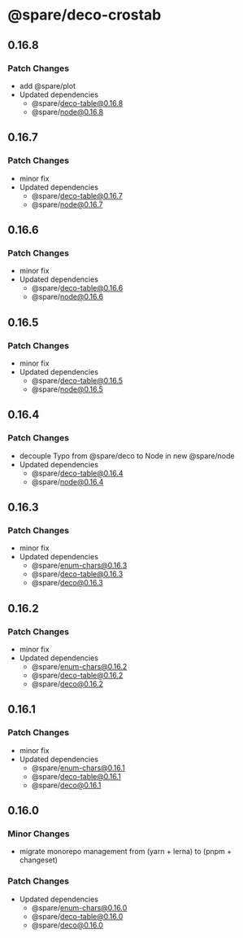 # @spare/deco-crostab

## 0.16.8

### Patch Changes

- add @spare/plot
- Updated dependencies
  - @spare/deco-table@0.16.8
  - @spare/node@0.16.8

## 0.16.7

### Patch Changes

- minor fix
- Updated dependencies
  - @spare/deco-table@0.16.7
  - @spare/node@0.16.7

## 0.16.6

### Patch Changes

- minor fix
- Updated dependencies
  - @spare/deco-table@0.16.6
  - @spare/node@0.16.6

## 0.16.5

### Patch Changes

- minor fix
- Updated dependencies
  - @spare/deco-table@0.16.5
  - @spare/node@0.16.5

## 0.16.4

### Patch Changes

- decouple Typo from @spare/deco to Node in new @spare/node
- Updated dependencies
  - @spare/deco-table@0.16.4
  - @spare/node@0.16.4

## 0.16.3

### Patch Changes

- minor fix
- Updated dependencies
  - @spare/enum-chars@0.16.3
  - @spare/deco-table@0.16.3
  - @spare/deco@0.16.3

## 0.16.2

### Patch Changes

- minor fix
- Updated dependencies
  - @spare/enum-chars@0.16.2
  - @spare/deco-table@0.16.2
  - @spare/deco@0.16.2

## 0.16.1

### Patch Changes

- minor fix
- Updated dependencies
  - @spare/enum-chars@0.16.1
  - @spare/deco-table@0.16.1
  - @spare/deco@0.16.1

## 0.16.0

### Minor Changes

- migrate monorepo management from (yarn + lerna) to (pnpm + changeset)

### Patch Changes

- Updated dependencies
  - @spare/enum-chars@0.16.0
  - @spare/deco-table@0.16.0
  - @spare/deco@0.16.0
